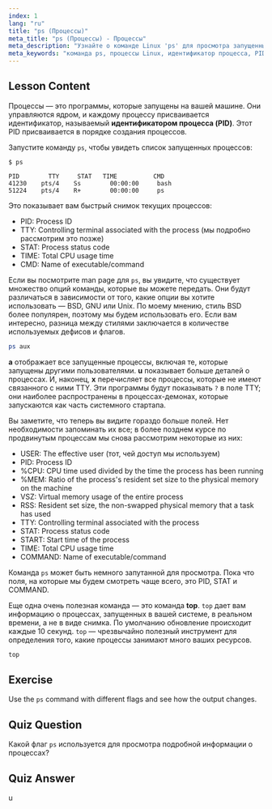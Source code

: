 ```yaml
---
index: 1
lang: "ru"
title: "ps (Процессы)"
meta_title: "ps (Процессы) - Процессы"
meta_description: "Узнайте о команде Linux 'ps' для просмотра запущенных процессов и понимания идентификаторов процессов (PID). Получите руководство для начинающих по управлению процессами."
meta_keywords: "команда ps, процессы Linux, идентификатор процесса, PID, учебник Linux, для начинающих, руководство, команда top"
---
```


## Lesson Content

Процессы — это программы, которые запущены на вашей машине. Они управляются ядром, и каждому процессу присваивается идентификатор, называемый **идентификатором процесса (PID)**. Этот PID присваивается в порядке создания процессов.

Запустите команду `ps`, чтобы увидеть список запущенных процессов:

```plaintext
$ ps

PID        TTY     STAT   TIME          CMD
41230    pts/4    Ss        00:00:00     bash
51224    pts/4    R+        00:00:00     ps
```

Это показывает вам быстрый снимок текущих процессов:

- PID: Process ID
- TTY: Controlling terminal associated with the process (мы подробно рассмотрим это позже)
- STAT: Process status code
- TIME: Total CPU usage time
- CMD: Name of executable/command

Если вы посмотрите man page для `ps`, вы увидите, что существует множество опций команды, которые вы можете передать. Они будут различаться в зависимости от того, какие опции вы хотите использовать — BSD, GNU или Unix. По моему мнению, стиль BSD более популярен, поэтому мы будем использовать его. Если вам интересно, разница между стилями заключается в количестве используемых дефисов и флагов.

```bash
ps aux
```

**a** отображает все запущенные процессы, включая те, которые запущены другими пользователями. **u** показывает больше деталей о процессах. И, наконец, **x** перечисляет все процессы, которые не имеют связанного с ними TTY. Эти программы будут показывать `?` в поле TTY; они наиболее распространены в процессах-демонах, которые запускаются как часть системного стартапа.

Вы заметите, что теперь вы видите гораздо больше полей. Нет необходимости запоминать их все; в более позднем курсе по продвинутым процессам мы снова рассмотрим некоторые из них:

- USER: The effective user (тот, чей доступ мы используем)
- PID: Process ID
- %CPU: CPU time used divided by the time the process has been running
- %MEM: Ratio of the process's resident set size to the physical memory on the machine
- VSZ: Virtual memory usage of the entire process
- RSS: Resident set size, the non-swapped physical memory that a task has used
- TTY: Controlling terminal associated with the process
- STAT: Process status code
- START: Start time of the process
- TIME: Total CPU usage time
- COMMAND: Name of executable/command

Команда `ps` может быть немного запутанной для просмотра. Пока что поля, на которые мы будем смотреть чаще всего, это PID, STAT и COMMAND.

Еще одна очень полезная команда — это команда **top**. `top` дает вам информацию о процессах, запущенных в вашей системе, в реальном времени, а не в виде снимка. По умолчанию обновление происходит каждые 10 секунд. `top` — чрезвычайно полезный инструмент для определения того, какие процессы занимают много ваших ресурсов.

```bash
top
```

## Exercise

Use the `ps` command with different flags and see how the output changes.

## Quiz Question

Какой флаг `ps` используется для просмотра подробной информации о процессах?

## Quiz Answer

u
